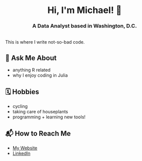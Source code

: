 <h1 align = "center"> Hi, I'm Michael! 👋 </h1>
<h3 align="center">A Data Analyst based in Washington, D.C.</h3>
<br>
This is where I write not-so-bad code. 

## 💬 Ask Me About
- anything R related 
- why I enjoy coding in Julia

## 🗓 Hobbies
- cycling 
- taking care of houseplants
- programming + learning new tools!

## 📬 How to Reach Me
- [My Website](https://michaelkjohnson.info/)
- [LinkedIn](https://www.linkedin.com/in/michaeljohnson97/)

<!---
mistermichaelll/mistermichaelll is a ✨ special ✨ repository because its `README.md` (this file) appears on your GitHub profile.
You can click the Preview link to take a look at your changes.
--->

